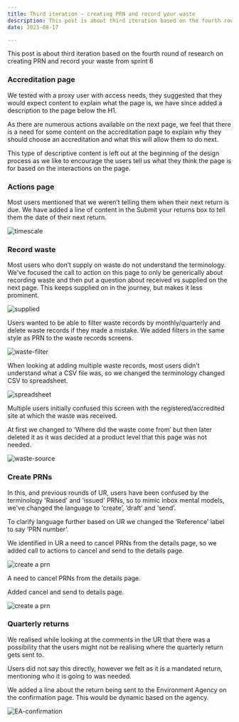 ```yaml
---
title: Third iteration – creating PRN and record your waste 
description: This post is about third iteration based on the fourth round of research on creating PRN and record your waste from sprint 6
date: 2023-08-17

---
```




This post is about third iteration based on the fourth round of research on creating PRN and record your waste from sprint 6

### Accreditation page

We tested with a proxy user with access needs, they suggested that they would expect content to explain what the page is, we have since added a description to the page below the H1.  

As there are numerous actions available on the next page, we feel that there is a need for some content on the accreditation page to explain why they should choose an accreditation and what this will allow them to do next.   

This type of descriptive content is left out at the beginning of the design process as we like to encourage the users tell us what they think the page is for based on the interactions on the page.  

### Actions page

Most users mentioned that we weren’t telling them when their next return is due. We have added a line of content in the Submit your returns box to tell them the date of their next return.  


![timescale](/timescale.png)


### Record waste

Most users who don’t supply on waste do not understand the terminology. We've focused the call to action on this page to only be generically about recording waste and then put a question about received vs supplied on the next page. This keeps supplied on in the journey, but makes it less prominent.  

![supplied](/supplied.png)



Users wanted to be able to filter waste records by monthly/quarterly and delete waste records if they made a mistake. We added filters in the same style as PRN to the waste records screens.

![waste-filter](/waste-filter.png)


When looking at adding multiple waste records, most users didn’t understand what a CSV file was, so we changed the terminology changed CSV to spreadsheet.

![spreadsheet](/spreadsheet.png)


Multiple users initially confused this screen with the registered/accredited site at which the waste was received.

At first we changed to ‘Where did the waste come from’ but then later deleted it as it was decided at a product level that this page was not needed.

![waste-source](/wastesource.png)

### Create PRNs



In this, and previous rounds of UR, users have been confused by the terminology 'Raised' and 'issued' PRNs, so to mimic inbox mental models, we've changed the language to ‘create’, ‘draft’ and ‘send’.


To clarify language further based on UR we changed the ‘Reference’ label to say ‘PRN number’.

We identified in UR a need to cancel PRNs from the details page, so we added call to actions to cancel and send to the details page.

![create a prn ](/create-prn.png)


A need to cancel PRNs from the details page.

Added cancel and send to details page.



![create a prn ](/cancel-prn.png)


### Quarterly returns
We realised while looking at the comments in the UR that there was a possibility that the users might not be realising where the quarterly return gets sent to.  

Users did not say this directly, however we felt as it is a mandated return, mentioning who it is going to was needed.  

We added a line about the return being sent to the Environment Agency on the confirmation page. This would be dynamic based on the agency.  


![EA-confirmation ](/EA-confirmation.png)
